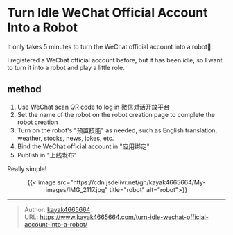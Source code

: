 # Turn Idle WeChat Official Account Into a Robot

It only takes 5 minutes to turn the WeChat official account into a robot🤖.
<!--more-->

I registered a WeChat official account before, but it has been idle, so I want to turn it into a robot and play a little role.

## method
1. Use WeChat scan QR code to log in [微信对话开放平台](http://chatbot.weixin.qq.com/)
2. Set the name of the robot on the robot creation page to complete the robot creation
3. Turn on the robot's "预置技能" as needed, such as English translation, weather, stocks, news, jokes, etc.
4. Bind the WeChat official account in "应用绑定"
5. Publish in "上线发布"

Really simple!

<div align="center">
{{< image src="https://cdn.jsdelivr.net/gh/kayak4665664/My-images/IMG_2117.jpg" title="robot" alt="robot">}}
</div>

---

> Author: [kayak4665664](https://github.com/kayak4665664)  
> URL: https://www.kayak4665664.com/turn-idle-wechat-official-account-into-a-robot/  

